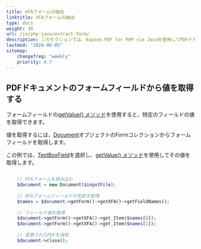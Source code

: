 ```yaml
---
title: XFAフォームの抽出
linktitle: XFAフォームの抽出
type: docs
weight: 30
url: /ja/php-java/extract-form/
description: このセクションでは、Aspose.PDF for PHP via Javaを使用してPDFドキュメントからフォームを抽出する方法について説明します。
lastmod: "2024-06-05"
sitemap:
    changefreq: "weekly"
    priority: 0.7
---
```


## PDFドキュメントのフォームフィールドから値を取得する

フォームフィールドの[getValue() メソッド](https://reference.aspose.com/pdf/java/com.aspose.pdf/TextBoxField#getValue--)を使用すると、特定のフィールドの値を取得できます。

値を取得するには、[Document](https://reference.aspose.com/pdf/java/com.aspose.pdf/Document)オブジェクトのFormコレクションからフォームフィールドを取得します。

この例では、[TextBoxField](https://reference.aspose.com/pdf/java/com.aspose.pdf/TextBoxField)を選択し、[getValue() メソッド](https://reference.aspose.com/pdf/java/com.aspose.pdf/TextBoxField#getValue--)を使用してその値を取得します。

```php

    // XFAフォームを読み込む
    $document = new Document($inputFile);
    
    // XFAフォームフィールドの名前を取得
    $names = $document->getForm()->getXFA()->getFieldNames();
        
    // フィールド値を取得
    $document->getForm()->getXFA()->get_Item($names[0]);
    $document->getForm()->getXFA()->get_Item($names[1]);
    
    // 変更されたPDFを保存    
    $document->close();
```